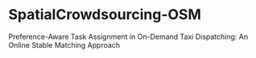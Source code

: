 # SpatialCrowdsourcing-OSM
Preference-Aware Task Assignment in On-Demand Taxi Dispatching: An Online Stable Matching Approach

